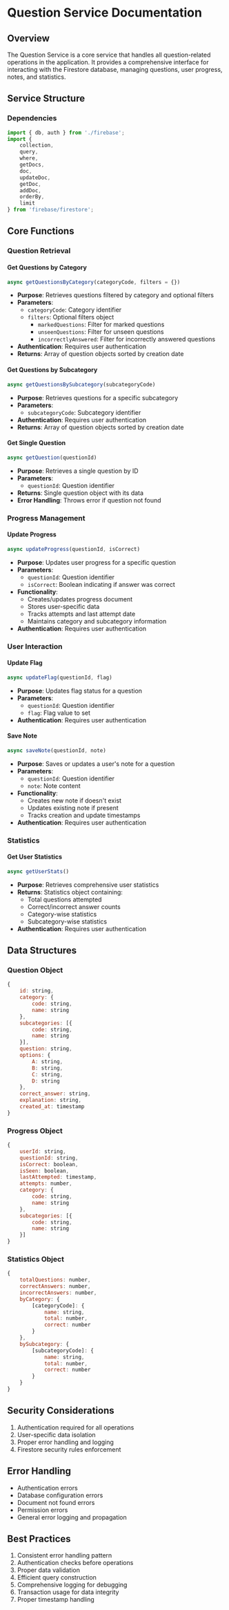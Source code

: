# Question Service Documentation

## Overview
The Question Service is a core service that handles all question-related operations in the application. It provides a comprehensive interface for interacting with the Firestore database, managing questions, user progress, notes, and statistics.

## Service Structure

### Dependencies
```javascript
import { db, auth } from './firebase';
import { 
    collection, 
    query, 
    where, 
    getDocs, 
    doc, 
    updateDoc, 
    getDoc, 
    addDoc, 
    orderBy, 
    limit 
} from 'firebase/firestore';
```

## Core Functions

### Question Retrieval

#### Get Questions by Category
```javascript
async getQuestionsByCategory(categoryCode, filters = {})
```
- **Purpose**: Retrieves questions filtered by category and optional filters
- **Parameters**:
  - `categoryCode`: Category identifier
  - `filters`: Optional filters object
    - `markedQuestions`: Filter for marked questions
    - `unseenQuestions`: Filter for unseen questions
    - `incorrectlyAnswered`: Filter for incorrectly answered questions
- **Authentication**: Requires user authentication
- **Returns**: Array of question objects sorted by creation date

#### Get Questions by Subcategory
```javascript
async getQuestionsBySubcategory(subcategoryCode)
```
- **Purpose**: Retrieves questions for a specific subcategory
- **Parameters**:
  - `subcategoryCode`: Subcategory identifier
- **Authentication**: Requires user authentication
- **Returns**: Array of question objects sorted by creation date

#### Get Single Question
```javascript
async getQuestion(questionId)
```
- **Purpose**: Retrieves a single question by ID
- **Parameters**:
  - `questionId`: Question identifier
- **Returns**: Single question object with its data
- **Error Handling**: Throws error if question not found

### Progress Management

#### Update Progress
```javascript
async updateProgress(questionId, isCorrect)
```
- **Purpose**: Updates user progress for a specific question
- **Parameters**:
  - `questionId`: Question identifier
  - `isCorrect`: Boolean indicating if answer was correct
- **Functionality**:
  - Creates/updates progress document
  - Stores user-specific data
  - Tracks attempts and last attempt date
  - Maintains category and subcategory information
- **Authentication**: Requires user authentication

### User Interaction

#### Update Flag
```javascript
async updateFlag(questionId, flag)
```
- **Purpose**: Updates flag status for a question
- **Parameters**:
  - `questionId`: Question identifier
  - `flag`: Flag value to set
- **Authentication**: Requires user authentication

#### Save Note
```javascript
async saveNote(questionId, note)
```
- **Purpose**: Saves or updates a user's note for a question
- **Parameters**:
  - `questionId`: Question identifier
  - `note`: Note content
- **Functionality**:
  - Creates new note if doesn't exist
  - Updates existing note if present
  - Tracks creation and update timestamps
- **Authentication**: Requires user authentication

### Statistics

#### Get User Statistics
```javascript
async getUserStats()
```
- **Purpose**: Retrieves comprehensive user statistics
- **Returns**: Statistics object containing:
  - Total questions attempted
  - Correct/incorrect answer counts
  - Category-wise statistics
  - Subcategory-wise statistics
- **Authentication**: Requires user authentication

## Data Structures

### Question Object
```javascript
{
    id: string,
    category: {
        code: string,
        name: string
    },
    subcategories: [{
        code: string,
        name: string
    }],
    question: string,
    options: {
        A: string,
        B: string,
        C: string,
        D: string
    },
    correct_answer: string,
    explanation: string,
    created_at: timestamp
}
```

### Progress Object
```javascript
{
    userId: string,
    questionId: string,
    isCorrect: boolean,
    isSeen: boolean,
    lastAttempted: timestamp,
    attempts: number,
    category: {
        code: string,
        name: string
    },
    subcategories: [{
        code: string,
        name: string
    }]
}
```

### Statistics Object
```javascript
{
    totalQuestions: number,
    correctAnswers: number,
    incorrectAnswers: number,
    byCategory: {
        [categoryCode]: {
            name: string,
            total: number,
            correct: number
        }
    },
    bySubcategory: {
        [subcategoryCode]: {
            name: string,
            total: number,
            correct: number
        }
    }
}
```

## Security Considerations
1. Authentication required for all operations
2. User-specific data isolation
3. Proper error handling and logging
4. Firestore security rules enforcement

## Error Handling
- Authentication errors
- Database configuration errors
- Document not found errors
- Permission errors
- General error logging and propagation

## Best Practices
1. Consistent error handling pattern
2. Authentication checks before operations
3. Proper data validation
4. Efficient query construction
5. Comprehensive logging for debugging
6. Transaction usage for data integrity
7. Proper timestamp handling
